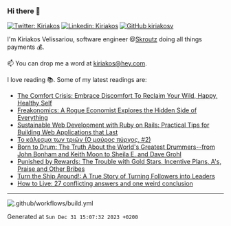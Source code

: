 ### Hi there 👋

[![Twitter: Kiriakos](https://img.shields.io/twitter/follow/k_velissariou?style=social)](https://twitter.com/k_velissariou)
[![Linkedin: Kiriakos](https://img.shields.io/badge/-kiriakos-blue?style=flat&logo=Linkedin&logoColor=white&link=https://www.linkedin.com/in/kiriakosv/)](https://www.linkedin.com/in/kiriakosv/)
[![GitHub kiriakosv](https://img.shields.io/github/followers/kiriakosv?label=follow&style=social)](https://github.com/kiriakosv)

I'm Kiriakos Velissariou, software engineer @[Skroutz](https://www.skroutz.gr) doing all things payments 💰.

📫 You can drop me a word at [kiriakos@hey.com](mailto:kiriakos@hey.com).

I love reading 📚. Some of my latest readings are:
* [The Comfort Crisis: Embrace Discomfort To Reclaim Your Wild, Happy, Healthy Self](https://www.goodreads.com/book/show/55120630-the-comfort-crisis)
* [Freakonomics: A Rogue Economist Explores the Hidden Side of Everything](https://www.goodreads.com/book/show/1202.Freakonomics)
* [Sustainable Web Development with Ruby on Rails: Practical Tips for Building Web Applications that Last](https://www.goodreads.com/book/show/56340995-sustainable-web-development-with-ruby-on-rails)
* [Το κάλεσμα των τριών (Ο μαύρος πύργος, #2)](https://www.goodreads.com/book/show/16136421)
* [Born to Drum: The Truth About the World's Greatest Drummers--from John Bonham and Keith Moon to Sheila E. and Dave Grohl](https://www.goodreads.com/book/show/25816953-born-to-drum)
* [Punished by Rewards: The Trouble with Gold Stars, Incentive Plans, A's, Praise and Other Bribes](https://www.goodreads.com/book/show/541132.Punished_by_Rewards)
* [Turn the Ship Around!: A True Story of Turning Followers into Leaders](https://www.goodreads.com/book/show/16158601-turn-the-ship-around)
* [How to Live: 27 conflicting answers and one weird conclusion](https://www.goodreads.com/book/show/60843571-how-to-live)

---

![.github/workflows/build.yml](https://github.com/kiriakosv/kiriakosv/workflows/.github/workflows/build.yml/badge.svg)

Generated at `Sun Dec 31 15:07:32 2023 +0200`
